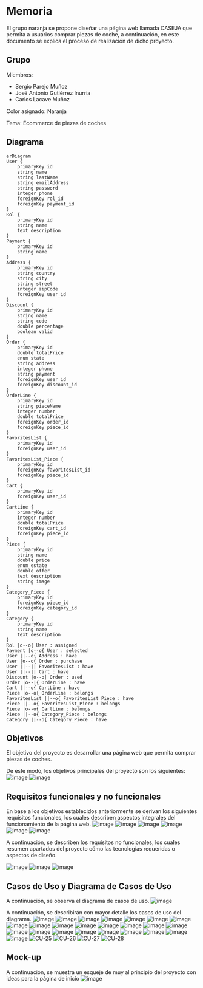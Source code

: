 # Memoria
El grupo naranja se propone diseñar una página web llamada CASEJA que permita a usuarios comprar piezas de coche, a continuación, en este documento se explica el proceso de realización de dicho proyecto.
## Grupo
Miembros:  
- Sergio Parejo Muñoz
- José Antonio Gutiérrez Inurria
- Carlos Lacave Muñoz
 
Color asignado: Naranja

Tema: Ecommerce de piezas de coches
## Diagrama
```mermaid
erDiagram
User {
	primaryKey id
	string name
	string lastName
	string emailAddress
	string password
	integer phone
	foreignKey rol_id
	foreignKey payment_id
}
Rol {
	primaryKey id
	string name
	text description
}
Payment {
	primaryKey id
	string name
}
Address {
	primaryKey id
    string country
    string city
	string street
	integer zipCode
	foreignKey user_id
}
Discount {
	primaryKey id
	string name
	string code
	double percentage
	boolean valid
}
Order {
	primaryKey id
	double totalPrice
	enum state
	string address
	integer phone
	string payment
	foreignKey user_id
	foreignKey discount_id
}
OrderLine {
	primaryKey id
    string pieceName
	integer number
	double totalPrice
	foreignKey order_id
	foreignKey piece_id
}
FavoritesList {
	primaryKey id
	foreignKey user_id
}
FavoritesList_Piece {
	primaryKey id
	foreignKey favoritesList_id
	foreignKey piece_id
}
Cart {
	primaryKey id
	foreignKey user_id
}
CartLine {
	primaryKey id
	integer number
	double totalPrice
	foreignKey cart_id
	foreignKey piece_id
}
Piece {
	primaryKey id
    string name
	double price
	enum estate
	double offer
	text description
	string image
}
Category_Piece {
	primaryKey id
	foreignKey piece_id
	foreignKey category_id
}
Category {
	primaryKey id
	string name
	text description
}
Rol |o--o{ User : assigned
Payment |o--o{ User : selected
User ||--o{ Address : have
User |o--o{ Order : purchase
User ||--|| FavoritesList : have
User ||--|| Cart : have
Discount |o--o| Order : used
Order |o--|{ OrderLine : have
Cart ||--o{ CartLine : have
Piece |o--o{ OrderLine : belongs
FavoritesList ||--o{ FavoritesList_Piece : have
Piece ||--o{ FavoritesList_Piece : belongs
Piece |o--o{ CartLine : belongs
Piece ||--o{ Category_Piece : belongs
Category ||--o{ Category_Piece : have
```
## Objetivos
El objetivo del proyecto es desarrollar una página web que permita comprar piezas de coches. 

De este modo, los objetivos principales del proyecto son los siguientes: 
![image](https://github.com/user-attachments/assets/88df9479-658d-4c5a-b1a2-0b4f278f4e03)
![image](https://github.com/user-attachments/assets/c234e18a-bc37-47ae-b867-5a347dbca1b1)

## Requisitos funcionales y no funcionales
En base a los objetivos establecidos anteriormente se derivan los siguientes requisitos funcionales, los cuales describen aspectos integrales del funcionamiento de la página web. 
![image](https://github.com/user-attachments/assets/09bfda8a-55e8-4fce-b325-9b03dca3473c)
![image](https://github.com/user-attachments/assets/7f1a8119-1c01-4775-83fa-cd1faa778e27)
![image](https://github.com/user-attachments/assets/cea93341-0103-4564-b65e-8701c2730aa2)
![image](https://github.com/user-attachments/assets/f52738af-3624-42f9-9345-0feb8ac2b228)
![image](https://github.com/user-attachments/assets/c19a29b1-a61c-4404-8bc1-4f2c6796c2b5)
![image](https://github.com/user-attachments/assets/550e55b8-0f73-40c2-ad46-7860ee65c5f3)

A continuación, se describen los requisitos no funcionales, los cuales resumen apartados del proyecto cómo las tecnologías requeridas o aspectos de diseño. 

![image](https://github.com/user-attachments/assets/8a293d38-73e8-4981-8d0c-fad87e07f6b7)
![image](https://github.com/user-attachments/assets/4521cfa2-9a6a-4ea3-a18f-f7e9bcc7157a)
![image](https://github.com/user-attachments/assets/6a15e712-9762-4898-b492-f1ddeffe08dd)

## Casos de Uso y Diagrama de Casos de Uso
A continuación, se observa el diagrama de casos de uso. 
![image](https://github.com/user-attachments/assets/e05b953f-0067-45d0-bdd9-0c0d102f7212)

A continuación, se describirán con mayor detalle los casos de uso del diagrama. 
![image](https://github.com/user-attachments/assets/422bb5d1-f9ea-488d-a48e-3e31630594a0)
![image](https://github.com/user-attachments/assets/43238554-3225-4888-afe6-acf5418c9c3a)
![image](https://github.com/user-attachments/assets/11cd7ead-1c8a-447c-a221-2b0a7dbe8716)
![image](https://github.com/user-attachments/assets/aedcd322-3fef-4c6f-85cf-087a1ab3b2cf)
![image](https://github.com/user-attachments/assets/35d256f7-3ba1-40ed-9a40-d40c5f55084e)
![image](https://github.com/user-attachments/assets/218fc611-1f83-4776-9ea0-76e62a2242c7)
![image](https://github.com/user-attachments/assets/f461da25-5cb6-4ff5-8a30-b86b2c5f2ec6)
![image](https://github.com/user-attachments/assets/0792965a-6c3f-4284-a73a-e8e28ddebfd9)
![image](https://github.com/user-attachments/assets/203c5177-0ec0-4c1a-a38f-0770396c52e1)
![image](https://github.com/user-attachments/assets/81d65eb6-1e0a-4f99-ba27-9201c15fbf67)
![image](https://github.com/user-attachments/assets/9d1457d0-43fd-4940-8dd1-93c3229f4d28)
![image](https://github.com/user-attachments/assets/ce9bff21-b4d2-4eb0-8d7b-883bb66f6cb3)
![image](https://github.com/user-attachments/assets/c201e1bb-bd53-4278-a6f7-00f890f5365c)
![image](https://github.com/user-attachments/assets/60189e18-c875-4b9a-8b0b-2ad48c44d9c0)
![image](https://github.com/user-attachments/assets/e696cb19-8b55-4f2a-a6c2-a4bdefee14b8)
![image](https://github.com/user-attachments/assets/45ed9c65-61eb-4f6f-8a48-a3cd5e64bdfa)
![image](https://github.com/user-attachments/assets/c9f3f89c-9f0a-4dbe-be10-35b9b9b93bef)
![image](https://github.com/user-attachments/assets/3a33b3b5-1fbe-4f2c-a7a8-edfe2ba1a88e)
![image](https://github.com/user-attachments/assets/ac55f4a9-2e1b-4f10-ba74-1dbeec0801a7)
![image](https://github.com/user-attachments/assets/eb89d389-d8dd-4c6c-b33f-4c1f9580dd52)
![image](https://github.com/user-attachments/assets/f25e7a47-2544-4541-82ac-fc0e504c6f3b)
![image](https://github.com/user-attachments/assets/22ec5071-3fe4-4db9-ae2a-efc0b41cb2de)
![image](https://github.com/user-attachments/assets/a55f1718-864b-4f09-b56b-2cb0bb1e0289)
![image](https://github.com/user-attachments/assets/61bad86a-55b0-471e-a7a6-7b6de994bf1e)
![CU-25](https://github.com/user-attachments/assets/ccaed5a7-45bb-4434-a1e9-a8ec5bc2321e)
![CU-26](https://github.com/user-attachments/assets/be5b73f9-b0c5-4da5-8ca4-e5688c46460e)
![CU-27](https://github.com/user-attachments/assets/a90555cb-e2d7-466c-8b3a-8d64c6a077e1)
![CU-28](https://github.com/user-attachments/assets/f563b4ce-03ec-4793-98c0-bb0d58c4ccdb)


## Mock-up
A continuación, se muestra un esqueje de muy al principio del proyecto con ideas para la página de inicio
![image](https://github.com/user-attachments/assets/c2c4b597-cf04-404b-afbe-caa7500c9196)
